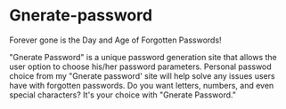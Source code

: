 # Gnerate-password
Forever gone is the Day and Age of Forgotten Passwords! 

"Gnerate Password" is a unique password generation site that allows the user option to choose his/her password parameters.
Personal passwod choice from my "Gnerate password' site will help solve any issues users have with forgotten passwords.
Do you want letters, numbers, and even special characters? It's your choice with "Gnerate Password."






